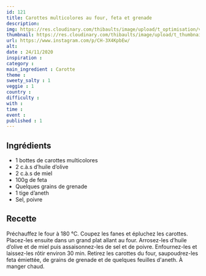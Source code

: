 ```yaml
---
id: 121
title: Carottes multicolores au four, feta et grenade
description: 
img: https://res.cloudinary.com/thibaults/image/upload/t_optimisation/v1606416853/Recipes/20201124_carottes_feta.jpg
thumbnail: https://res.cloudinary.com/thibaults/image/upload/t_thumbnail_josie/v1606416853/Recipes/20201124_carottes_feta.jpg
url: https://www.instagram.com/p/CH-3X4KpbEw/
alt: 
date : 24/11/2020
inspiration : 
category : 
main_ingredient : Carotte
theme : 
sweety_salty : 1
veggie : 1
country :
difficulty :
with : 
time : 
event :
published : 1
---
```


## Ingrédients
 - 1 bottes de carottes multicolores
 - 2 c.à.s d’huile d’olive
 - 2 c.à.s de miel
 - 100g de feta
 - Quelques grains de grenade
 - 1 tige d’aneth
 - Sel, poivre

## Recette
Préchauffez le four à 180 °C. Coupez les fanes et épluchez les carottes. Placez-les ensuite dans un grand plat allant au four. Arrosez-les d’huile d’olive et de miel puis assaisonnez-les de sel et de poivre. Enfournez-les et laissez-les rôtir environ 30 min. Retirez les carottes du four, saupoudrez-les feta émiettée, de grains de grenade et de quelques feuilles d'aneth. À manger chaud.